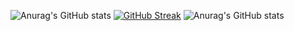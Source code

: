 ![Anurag's GitHub stats](https://github-readme-stats.vercel.app/api?username=justcallmesimon26&show_icons=true&theme=transparent)
[![GitHub Streak](https://streak-stats.demolab.com?user=JustCallMeSimon26&theme=github-dark-blue&hide_border=true&date_format=j%2Fn%5B%2FY%5D)](https://git.io/streak-stats)
![Anurag's GitHub stats](https://github-readme-stats.vercel.app/api/wakatime?username=Justcallmesimon&show_icons=true&theme=transparent)
